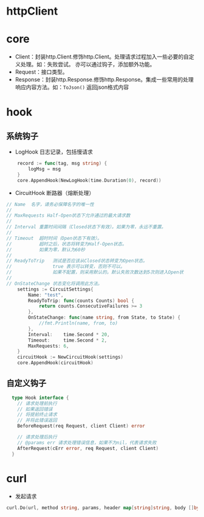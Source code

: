 # httpClient

# core

* Client：封装http.Client.修饰http.Client。处理请求过程加入一些必要的自定义处理。如：失败尝试。
          亦可以通过钩子，添加额外功能。
* Request：接口类型。
* Response：封装http.Response.修饰http.Response。集成一些常用的处理响应内容方法。如：`ToJson()` 返回json格式内容

# hook

## 系统钩子

* LogHook 日志记录，包括慢请求

```go
	record := func(tag, msg string) {
		logMsg = msg
	}
	core.AppendHook(NewLogHook(time.Duration(0), record))
```

* CircuitHook 断路器（熔断处理）

```go
// Name  名字，请务必保障名字的唯一性
//
// MaxRequests Half-Open状态下允许通过的最大请求数
//
// Interval 重置时间间隔（Closed状态下有效）。如果为零，永远不重置。
//
// Timeout  超时时间（Open状态下有效）。
//          超时之后，状态将转变为Half-Open状态。
//          如果为零，默认为60秒
//
// ReadyToTrip   测试是否应该从Closed状态转变为Open状态。
//               true 表示可以转变，否则不可以。
//               如果不配置，则采用默认的。默认失败次数达到5次则进入Open状
//
// OnStateChange 状态变化将调用此方法。
	settings := CircuitSettings{
		Name: "test",
		ReadyToTrip: func(counts Counts) bool {
			return counts.ConsecutiveFailures >= 3
		},
		OnStateChange: func(name string, from State, to State) {
			//fmt.Println(name, from, to)
		},
		Interval:    time.Second * 20,
		Timeout:     time.Second * 2,
		MaxRequests: 6,
	}
	circuitHook := NewCircuitHook(settings)
	core.AppendHook(circuitHook)
```

## 自定义钩子

```go
  type Hook interface {
  	// 请求处理前执行
  	// 如果返回错误
  	// 将提前终止请求
  	// 并将此错误返回
  	BeforeRequest(req Request, client Client) error

  	// 请求处理后执行
  	// @params err 请求处理错误信息，如果不为nil，代表请求失败
  	AfterRequest(cErr error, req Request, client Client)
  }
```

# curl

* 发起请求
```go
curl.Do(url, method string, params, header map[string]string, body []byte)
```
